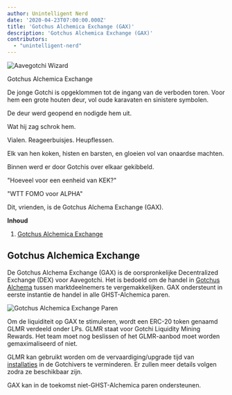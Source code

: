```yaml
---
author: Unintelligent Nerd
date: '2020-04-23T07:00:00.000Z'
title: 'Gotchus Alchemica Exchange (GAX)'
description: 'Gotchus Alchemica Exchange (GAX)'
contributors:
  - "unintelligent-nerd"
---
```


<div class="headerImageContainer">
<img class="headerImage" src="/gotchus-alchemica-exchange/wizard-aavegotchi.gif" alt="Aavegotchi Wizard">
<p class="headerImageText">Gotchus Alchemica Exchange</p>
</div>

De jonge Gotchi is opgeklommen tot de ingang van de verboden toren. Voor hem een grote houten deur, vol oude karavaten en sinistere symbolen.

De deur werd geopend en nodigde hem uit.

Wat hij zag schrok hem.

Vialen. Reageerbuisjes. Heupflessen.

Elk van hen koken, histen en barsten, en gloeien vol van onaardse machten.

Binnen werd er door Gotchis over elkaar gekibbeld.

"Hoeveel voor een eenheid van KEK?"

"WTT FOMO voor ALPHA"

Dit, vrienden, is de Gotchus Alchema Exchange (GAX).

<div class="contentsBox">

**Inhoud**

<ol>
<li><a href=#gotchus-alchemica-exchange>Gotchus Alchemica Exchange</a></li>
</ol>

</div>

## Gotchus Alchemica Exchange

De Gotchus Alchema Exchange (GAX) is de oorspronkelijke Decentralized Exchange (DEX) voor Aavegotchi. Het is bedoeld om de handel in [Gotchus Alchema](/gotchiverse#gotchus-alchemica) tussen marktdeelnemers te vergemakkelijken. GAX ondersteunt in eerste instantie de handel in alle GHST-Alchemica paren.

<img class="bodyImage" src="/gotchus-alchemica-exchange/gotchus-alchemica-exchange-pairs.png" alt="Gotchus Alchemica Exchange Paren" />

Om de liquiditeit op GAX te stimuleren, wordt een ERC-20 token genaamd GLMR verdeeld onder LPs. GLMR staat voor Gotchi Liquidity Mining Rewards. Het team moet nog beslissen of het GLMR-aanbod moet worden gemaximaliseerd of niet.

GLMR kan gebruikt worden om de vervaardiging/upgrade tijd van [installaties](/gotchiverse#building-on-realm-parcels) in de Gotchivers te verminderen. Er zullen meer details volgen zodra ze beschikbaar zijn.

GAX kan in de toekomst niet-GHST-Alchemica paren ondersteunen.

